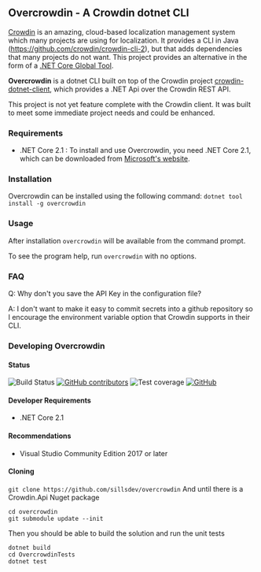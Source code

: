 ## Overcrowdin - A Crowdin dotnet CLI

<a href="https://crowdin.com" target="_blank">Crowdin</a> is an amazing, cloud-based localization management system which many projects are using for localization.
It provides a CLI in Java (<a href="https://github.com/crowdin/crowdin-cli-2" target="_blank">https://github.com/crowdin/crowdin-cli-2</a>), but that adds dependencies that many projects do not want. This project provides an alternative in the form of a <a href="https://docs.microsoft.com/en-us/dotnet/core/tools/global-tools" target="_blank">.NET Core Global Tool</a>. 

**Overcrowdin** is a dotnet CLI built on top of the Crowdin project <a href="https://github.com/crowdin/crowdin-dotnet-client" target="_blank">crowdin-dotnet-client</a>, which provides a .NET Api over the Crowdin REST API.

This project is not yet feature complete with the Crowdin client. It was built to meet some immediate project needs and could be enhanced.

### Requirements

* .NET Core 2.1 : To install and use Overcrowdin, you need .NET Core 2.1, which can be downloaded from <a href="https://dotnet.microsoft.com/download/dotnet-core/2.1" target="_blank">Microsoft's website</a>.

### Installation

Overcrowdin can be installed using the following command:
```dotnet tool install -g overcrowdin```

### Usage

After installation ```overcrowdin``` will be available from the command prompt.

To see the program help, run ```overcrowdin``` with no options.

### FAQ

Q: Why don't you save the API Key in the configuration file?

A: I don't want to make it easy to commit secrets into a github repository so I encourage the environment variable option that Crowdin supports in their CLI.

### Developing Overcrowdin

#### Status
![Build Status](<https://build.palaso.org/app/rest/builds/buildType:(id:Overcrowdin_OvercrowdinCi)/statusIcon>)
[![GitHub contributors](https://img.shields.io/github/contributors/crowdin/crowdin-dotnet-client?cacheSeconds=10000)](https://github.com/crowdin/crowdin-dotnet-client/graphs/contributors)
![Test coverage](<https://img.shields.io/badge/dynamic/xml?label=Test%20coverage&suffix=%&query=//property[@name=%22CodeCoverageS%22]/@value&url=https%3A%2F%2Fbuild.palaso.org%2Fapp%2Frest%2Fbuilds%2FbuildType%3A(id%3AOvercrowdin_OvercrowdinCi)%2Fstatistics%3Fguest%3D1&style=flat>)
[![GitHub](https://img.shields.io/github/license/sillsdev/overcrowdin)](https://github.com/sillsdev/overcrowdin/blob/master/LICENSE)


#### Developer Requirements
* .NET Core 2.1

#### Recommendations
* Visual Studio Community Edition 2017 or later

#### Cloning
```git clone https://github.com/sillsdev/overcrowdin```
And until there is a Crowdin.Api Nuget package
```
cd overcrowdin
git submodule update --init
```

Then you should be able to build the solution and run the unit tests
```
dotnet build
cd OvercrowdinTests
dotnet test
```